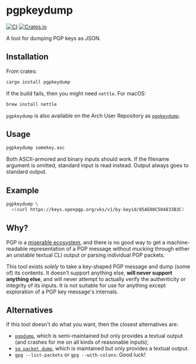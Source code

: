 # pgpkeydump

[![CI](https://github.com/woodruffw/pgpkeydump/actions/workflows/ci.yml/badge.svg)](https://github.com/woodruffw/pgpkeydump/actions/workflows/ci.yml)
[![Crates.io](https://img.shields.io/crates/v/pgpkeydump)](https://crates.io/crates/pgpkeydump)

A tool for dumping PGP keys as JSON.

## Installation

From crates:

```bash
cargo install pgpkeydump
```

If the build fails, then you might need `nettle`. For macOS:

```bash
brew install nettle
```

`pgpkeydump` is also available on the Arch User Repository as [`pgpkeydump`](https://aur.archlinux.org/packages/pgpkeydump).

## Usage

```bash
pgpkeydump somekey.asc
```

Both ASCII-armored and binary inputs should work. If the filename argument
is omitted, standard input is read instead. Output always goes to standard
output.

## Example

```bash
pgpkeydump \
  <(curl https://keys.openpgp.org/vks/v1/by-keyid/85AE00C504833B3C)
```

## Why?

PGP is a
[miserable ecosystem](https://latacora.micro.blog/2019/07/16/the-pgp-problem.html),
and there is no good way to get a machine-readable representation of
a PGP message without mucking through either an unstable textual CLI
output or parsing individual PGP packets.

This tool exists *solely* to take a key-shaped PGP message and dump
(some of) its contents. It doesn't support anything else, **will never support
anything else**, and will never attempt to actually verify the authenticity
or integrity of its inputs. It is not suitable for use for anything except
exploration of a PGP key message's internals.

## Alternatives

If this tool doesn't do what you want, then the closest alternatives are:

* [`pgpdump`](https://github.com/kazu-yamamoto/pgpdump), which is
  semi-maintained but only provides a textual output (and crashes for me on all
  kinds of reasonable inputs);
* [`sq packet dump`](https://docs.sequoia-pgp.org/sq/), which is maintained
  but only provides a textual output.
* `gpg --list-packets` or `gpg --with-colons`: Good luck!
